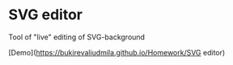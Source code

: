 # SVG editor

Tool of "live" editing of SVG-background

[Demo](https://bukirevaliudmila.github.io/Homework/SVG editor)
